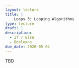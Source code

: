 ```yaml
---
layout: lecture
title: | 
    Loops 3: Looping Algorithms
type: lecture
draft: 1
description:
  - If / Else
  - Booleans
due_date: 2020-05-04
---
```


TBD